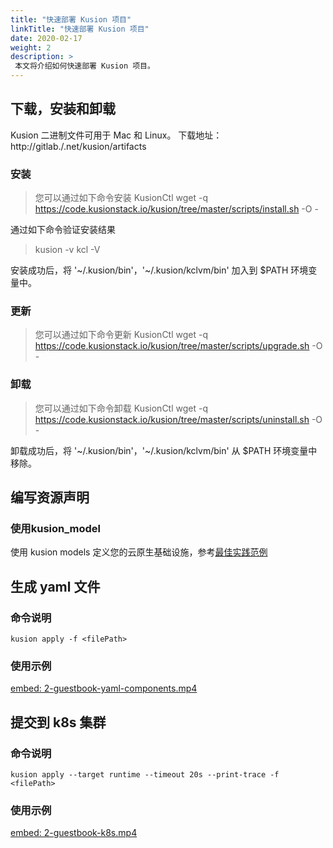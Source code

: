 ```yaml
---
title: "快速部署 Kusion 项目"
linkTitle: "快速部署 Kusion 项目"
date: 2020-02-17
weight: 2
description: >
 本文将介绍如何快速部署 Kusion 项目。
---
```


## 下载，安装和卸载
Kusion 二进制文件可用于 Mac 和 Linux。
下载地址： http://gitlab./.net/kusion/artifacts

### 安装
> 您可以通过如下命令安装 KusionCtl
> wget -q https://code.kusionstack.io/kusion/tree/master/scripts/install.sh -O -

通过如下命令验证安装结果
> kusion -v
> kcl -V

安装成功后，将 '~/.kusion/bin'，'~/.kusion/kclvm/bin' 加入到 $PATH 环境变量中。

### 更新
> 您可以通过如下命令更新 KusionCtl
> wget -q https://code.kusionstack.io/kusion/tree/master/scripts/upgrade.sh -O -

### 卸载
> 您可以通过如下命令卸载 KusionCtl
> wget -q https://code.kusionstack.io/kusion/tree/master/scripts/uninstall.sh -O -

卸载成功后，将 '~/.kusion/bin'，'~/.kusion/kclvm/bin' 从 $PATH 环境变量中移除。

## 编写资源声明
### 使用kusion_model
使用 kusion models 定义您的云原生基础设施，参考[最佳实践范例](docs/samples/_index.md)

## 生成 yaml 文件
### 命令说明
```
kusion apply -f <filePath>
```
### 使用示例
[embed: 2-guestbook-yaml-components.mp4](https://intranetproxy.kusionstack.io/skylark/lark/0/2020/mp4/122885/1579237956731-42620b92-af44-4006-9f9f-cd4648927762.mp4)

## 提交到 k8s 集群
### 命令说明
```
kusion apply --target runtime --timeout 20s --print-trace -f <filePath>
```
### 使用示例
[embed: 2-guestbook-k8s.mp4](https://intranetproxy.kusionstack.io/skylark/lark/0/2020/mp4/122885/1579238064285-5c4a7a61-e418-48e5-982a-406ac52a502e.mp4)

